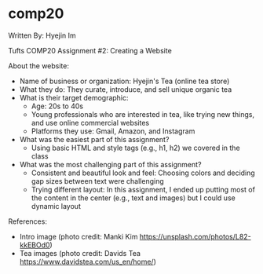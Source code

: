 # comp20
Written By: Hyejin Im

Tufts COMP20 Assignment #2: Creating a Website

About the website:
- Name of business or organization: Hyejin's Tea (online tea store)
- What they do: They curate, introduce, and sell unique organic tea
- What is their target demographic: 
  - Age: 20s to 40s
  - Young professionals who are interested in tea, like trying new things, and use online commercial websites
  - Platforms they use: Gmail, Amazon, and Instagram
- What was the easiest part of this assignment? 
  - Using basic HTML and style tags (e.g., h1, h2) we covered in the class
- What was the most challenging part of this assignment? 
  - Consistent and beautiful look and feel: Choosing colors and deciding gap sizes between text were challenging
  - Trying different layout: In this assignment, I ended up putting most of the content in the center (e.g., text and images) but I could use dynamic layout
  
References:
- Intro image (photo credit: Manki Kim https://unsplash.com/photos/L82-kkEBOd0)
- Tea images (photo credit: Davids Tea https://www.davidstea.com/us_en/home/)
